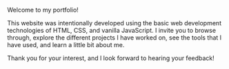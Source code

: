 Welcome to my portfolio!

This website was intentionally developed using the basic web development technologies of HTML, CSS, and vanilla JavaScript.
I invite you to browse through, explore the different projects I have worked on, see the tools that I have used, and learn a little bit about me.

Thank you for your interest, and I look forward to hearing your feedback!